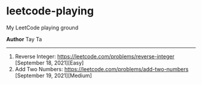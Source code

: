 # leetcode-playing
My LeetCode playing ground

**Author** Tay Ta

---
  1. Reverse Integer: https://leetcode.com/problems/reverse-integer [September 18, 2021][Easy]
  2. Add Two Numbers: https://leetcode.com/problems/add-two-numbers [September 19, 2021][Medium]

